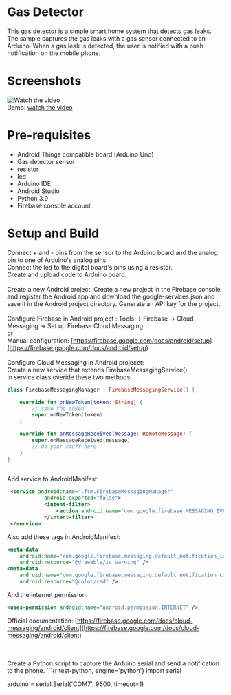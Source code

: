 # Gas Detector
This gas detector is a simple smart home system that detects gas leaks. 
The sample captures the gas leaks with a gas sensor connected to an Arduino. 
When a gas leak is detected, the user is notified with a push notification on the mobile phone.

# Screenshots
[![Watch the video](https://i9.ytimg.com/vi/Vu_BIzrB8mc/mqdefault.jpg?sqp=CLis2qEG-oaymwEmCMACELQB8quKqQMa8AEB-AH-CYAC0AWKAgwIABABGGUgXihSMA8=&rs=AOn4CLDshaPFa0YQ_V2CpmfuQyQLkL9gRQ)](https://www.youtube.com/watch?v=Vu_BIzrB8mc)
</br>
Demo: [watch the video](https://www.youtube.com/watch?v=Vu_BIzrB8mc)

# Pre-requisites
- Android Things compatible board (Arduino Uno)
- Gas detector sensor 
- resistor
- led
- Arduino IDE
- Android Studio
- Python 3.9
- Firebase console account

# Setup and Build
Connect + and - pins from the sensor to the Arduino board and the analog pin to one of Arduino's analog pins
</br>
Connect the led to the digital board's pins using a resistor.
</br>
Create and upload code to Arduino board.
</br>
</br>
Create a new Android project. 
Create a new project in the Firebase console and register the Android app and download the google-services.json 
and save it in the Android project directory. Generate an API key for the project. 
</br>
</br>
Configure Firebase in Android project : Tools -> Firebase -> Cloud Messaging -> Set up Firebase Cloud Messaging
</br>or</br>
Manual configuration: [https://firebase.google.com/docs/android/setup](https://firebase.google.com/docs/android/setup)
</br>
</br>
Configure Cloud Messaging in Android projecct:
</br>
Create a new service that extends FirebaseMessagingService()
</br>
in service class overide these two methods:
</br>
```Kotlin
class FirebaseMessagingManager : FirebaseMessagingService() {

    override fun onNewToken(token: String) {
        // save the token
        super.onNewToken(token)
    }

    override fun onMessageReceived(message: RemoteMessage) {
        super.onMessageReceived(message)
        // do your stuff here 
    }
}
  
```
Add service to AndroidManifest:
```XML
 <service android:name=".fcm.FirebaseMessagingManager"
            android:exported="false">
            <intent-filter>
                <action android:name="com.google.firebase.MESSAGING_EVENT" />
            </intent-filter>
 </service>
```
Also add these tags in AndroidManifest:

```XML
<meta-data
    android:name="com.google.firebase.messaging.default_notification_icon"
    android:resource="@drawable/ic_warning" />
<meta-data
    android:name="com.google.firebase.messaging.default_notification_color"
    android:resource="@color/red" />
```

And the internet permission:
```XML
<uses-permission android:name="android.permission.INTERNET" />
```
Official documentation: [https://firebase.google.com/docs/cloud-messaging/android/client](https://firebase.google.com/docs/cloud-messaging/android/client)

</br>
</br>
Create a Python script to capture the Arduino serial and send a notification to the phone.
```{r test-python, engine='python'}
import serial

arduino = serial.Serial('COM7', 9600, timeout=1)
```




